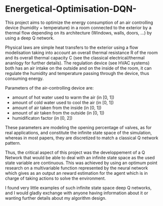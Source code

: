 # Energetical-Optimisation-DQN-
This project aims to optimize the energy consumption of an air controlling device (humidity + temperature) in a room connected to the exterior by a thermal flow depending 
on its architecture (Windows, walls, doors, ...) by using a deep Q network.

Physical laws are simple heat transfers to the exterior using a flow modelisation taking into account an overall thermal resistance R of the room 
and its overall thermal capacity C (see the classical electrical/thermal ananlogy for further details).
The regulation device (see HVAC systems) both has an air intake on the outside and on the inside of the room, it can regulate the humidity and temperature passing through
the device, thus consuming energy.

Parameters of the air-controlling device are:
- amount of hot water used to warm the air (in [0, 1])
- amount of cold water used to cool the air (in [0, 1])
- amount of air taken from the inside (in [0, 1])
- amount of air taken from the outside (in [0, 1])
- humidificaton factor (in [0, 2])

These parameters are modeling the opening percentage of valves, as for real applications, and constitute the infinite state space of the simulation, 
whereas in most papers, they are discretized to match a classical Q network pattern.

Thus, the critical aspect of this project was the developpement of a Q Network that would be able to deal with an infinite state space as the used state variable are continuous.
This was achieved by using an optimum point research on a multivariable function represented by the neural network which gives as an output an reward estimation for the 
agent which is in charge of taking actions to solve the environment.

I found very little examples of such infinite state space deep Q networks, and I would gladly exchange with anyone having information about it or wanting further details
about my algorithm design.

